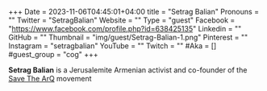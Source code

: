 +++
Date = 2023-11-06T04:45:01+04:00
title = "Setrag Balian"
Pronouns = ""
Twitter = "SetragBalian"
Website = ""
Type = "guest"
Facebook = "https://www.facebook.com/profile.php?id=638425135"
Linkedin = ""
GitHub = ""
Thumbnail = "img/guest/Setrag-Balian-1.png"
Pinterest = ""
Instagram = "setragbalian"
YouTube = ""
Twitch = ""
#Aka = []
#guest_group = "cog"
+++

__Setrag Balian__ is a Jerusalemite Armenian activist and co-founder of the [Save The ArQ](https://www.facebook.com/profile.php?id=61550949422912&mibextid) movement
